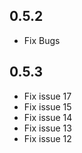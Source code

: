 ## 0.5.2
* Fix Bugs
## 0.5.3
* Fix issue 17
* Fix issue 15
* Fix issue 14
* Fix issue 13
* Fix issue 12